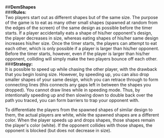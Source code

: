 ##**DemShapes**<br />
###**Rules:**<br />
Two players start out as different shapes but of the same size. The purpose of the game is to eat as many other small shapes (spawned at random from the edges of the screen) of the same design as possible before the timer starts. If a player accidentally eats a shape of his/her opponent's design, the player decreases in size, whereas eating shapes of his/her same design increases his/her size. Once the timer starts, the players can attempt to eat each other, which is only possible if a player is larger than his/her opponent. Before the timer starts, however, even if the player is larger than his/her opponent, colliding will simply make the two players bounce off each other.<br />
###**Strategy:**<br />
It is possible to speed up while chasing the other player, with the drawback that you begin losing size. However, by speeding up, you can also drop smaller shapes of your same design, which you can retrace through to form connecting lines (this connects any gaps left in between the shapes you dropped). You cannot draw lines while in speeding mode. Thus, by intentionally speeding up and then slowing down to double back over the path you traced, you can form barriers to trap your opponent with.<br />

To differentiate the players from the spawned shapes of similar design to them, the actual players are white, while the spawned shapes are a different color. When the player speeds up and drops shapes, those shapes remain the player's color (white). If the opponent collides with those shapes, the opponent is blocked (but does not decrease in size). 
